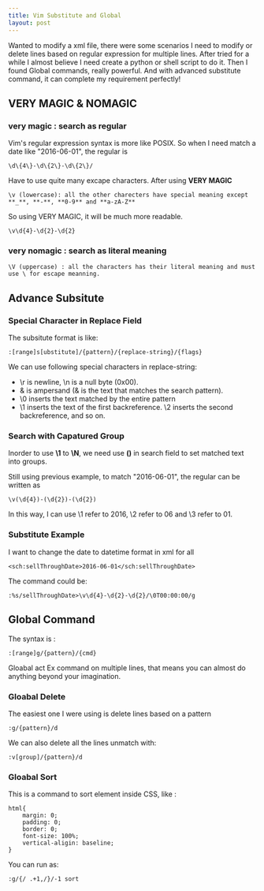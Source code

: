 ```yaml
---
title: Vim Substitute and Global
layout: post
---
```


Wanted to modify a xml file, there were some scenarios I need to modify or delete lines based on regular expression for multiple lines. After tried for a while I almost believe I need create a python or shell script to do it. Then I found Global commands, really powerful. And with advanced substitute command, it can complete my requirement perfectly!

## VERY MAGIC & NOMAGIC

### very magic : search as regular
Vim's regular expression syntax is more like POSIX. So when I need match a date like "2016-06-01", the regular is 

```\d\{4\}-\d\{2\}-\d\{2\}/```

Have to use quite many excape characters. After using **VERY MAGIC**

```\v (lowercase): all the other charecters have special meaning except **_**, **-**, **0-9** and **a-zA-Z**```

So using VERY MAGIC, it will be much more readable.

```\v\d{4}-\d{2}-\d{2}```

### very nomagic : search as literal meaning

```\V (uppercase) : all the characters has their literal meaning and must use \ for escape meanning.```


## Advance Subsitute
### Special Character in Replace Field

The subsitute format is like:

```:[range]s[ubstitute]/{pattern}/{replace-string}/{flags}```

We can use following special characters in replace-string:
* \r is newline, \n is a null byte (0x00).
* \& is ampersand (& is the text that matches the search pattern).
* \0 inserts the text matched by the entire pattern
* \1 inserts the text of the first backreference. \2 inserts the second backreference, and so on.

### Search with Capatured Group

Inorder to use **\1** to **\N**, we need use **()** in search field to set matched text into groups.

Still using previous example,  to match "2016-06-01", the regular can be written as

```\v(\d{4})-(\d{2})-(\d{2})```

In this way, I can use \1 refer to 2016, \2 refer to 06 and \3 refer to 01.


### Substitute Example

I want to change the date to datetime format in xml for all 

```<sch:sellThroughDate>2016-06-01</sch:sellThroughDate> ```

The command could be:

```:%s/sellThroughDate>\v\d{4}-\d{2}-\d{2}/\0T00:00:00/g```


## Global Command

The syntax is :

```:[range]g/{pattern}/{cmd}```

Gloabal act Ex command on multiple lines, that means you can almost do anything beyond your imagination.

### Gloabal Delete

The easiest one I were using is delete lines based on a pattern

```:g/{pattern}/d```

We can also delete all the lines unmatch with:

```:v[group]/{pattern}/d```

### Gloabal Sort
This is a command to sort element inside CSS, like :

```
html{
	margin: 0;
	padding: 0;
	border: 0;
	font-size: 100%;
	vertical-aligin: baseline;
}
```
You can run as:

```:g/{/ .+1,/}/-1 sort```




